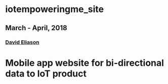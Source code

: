 # iotempoweringme_site
## March - April, 2018
### [David Eliason](http://www.davethemaker.com)

# Mobile app website for bi-directional data to IoT product
